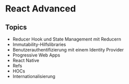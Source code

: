# React Advanced

## Topics

- Reducer Hook und State Management mit Reducern
- Immutability-Hilfslibraries
- Benutzerauthentifizierung mit einem Identity Provider
- Progressive Web Apps
- React Native
- Refs
- HOCs
- Internationalisierung
